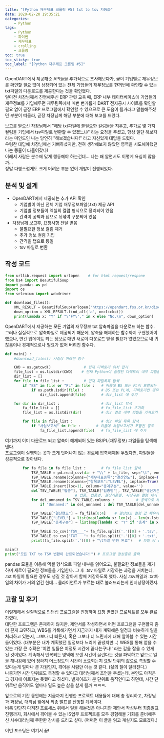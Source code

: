 ```yaml
---
title: "[Python 재무제표 크롤링 #5] txt to tsv 자동화"
date: 2020-02-20 19:35:21
categories:
    - Python
tags:
    - Python
    - 파이썬
    - 재무제표
    - crolling
    - 크롤링
toc: true
toc_sticky: true
toc_label: "[Python 재무제표 크롤링 #5]"
---
```

OpenDART에서 제공해준 API들을 추가적으로 조사해보다가, 굳이 기업별로 재무정보를 확인할 필요 없이 
상장되어 있는 전체 기업들의 재무정보를 한꺼번에 확인할 수 있는 txt파일의 다운로드를 제공한다는 것을 확인했다.  
얼마전 차장님께서 진행해주신 ERP 관련 교육 때, ERP 내부 데이터베이스에 기업들의 재무정보를 기입해두면 
재무팀쪽에서 매번 번거롭게 DART 전자공시 사이트를 확인할 필요 없이 곧장 ERP 프로그램에서 확인할 수 있으므로 
큰 도움이 될거라고 말씀해주셨던 부분이 떠올라, 곧장 차장님께 해당 부분에 대해 보고를 드렸다.  
  
보고를 받으신 차장님께서 "해당 txt파일에 불필요한 컬럼들을 지우고, 추가로 몇 가지 컬럼을 기입해서
tsv파일로 변환할 수 있겠느냐" 라는 요청을 주셨고, 항상 일단 해보자라는 마인드인 나는 당연히 "해보겠습니다!" 라고 자신있게 대답을 드렸다.  
우렁찬 대답에 차장님께선 기뻐하셨지만, 전혀 생각해보지 않았던 영역을 시도해야했던 나는 똥줄이 타들어갔다!  
이래서 사람은 분수에 맞게 행동해야 하는건데... 나는 왜 알면서도 이렇게 욕심이 많을까...   
정말 다행스럽게도 크게 어려운 부분 없이 개발이 진행되었다.  

## 분석 및 설계
- OpenDART에서 제공되는 추가 API 확인
    - 기업별이 아닌 전체 기업 재무정보파일(.txt) 제공 API
    - 기업별 정보들이 엑셀의 컬럼 형식으로 정리되어 있음
    - 간격이 공백과 탭으로 뒤섞여 구분되어 있음
- 차장님께 보고후, 요청사항 전달 받음
    - 불필요한 정보 컬럼 제거
    - 추가 정보 컬럼 기입
    - 간격을 탭으로 통일
    - tsv 파일로 변환

## 작성 코드
```python
from urllib.request import urlopen    # for html request/respone
from bs4 import BeautifulSoup
import pandas as pd
import os
from selenium import webdriver

def download_files():
    XML_RESULT = BeautifulSoup(urlopen("https://opendart.fss.or.kr/disclosureinfo/fnltt/dwld/main.do").read(), 'html.parser')
    down_option = XML_RESULT.find_all('a', onclick=())
    print(lambda x: "Y" if "\'FY\'," in x else "No.\n", down_option)
```
OpenDART에서 제공하는 모든 기업의 재무정보 txt 압축파일을 다운로드 하는 함수.  
그러나 실질적으로 압축파일로 제공되기 때문에, 압축을 해제하는 함수까지 구현했어야 했으나, 
연간 업데이트 되는 정보로 매번 새로이 다운로드 받을 필요가 없었으므로 내 귀찮음이나 경제적으로나 
필요가 없어 버려진 함수다.

```python
def main() :
    #download_files() 사실상 버려진 함수

    CWD = os.getcwd()               # 현재 디렉토리 위치 잡기
    file_list = os.listdir(CWD)    # 현재 Python이 실행된 디렉토리 내부 파일들 가져오기
    dir_list = []
    for file in file_list :         # 현재 파일목록 탐색
        if "BS" in file or "PL" in file :   # 이름에 BS 또는 PL이 포함되는 경우
            if os.path.isdir(file) :        # BS 또는 PL에, 디렉토리인 경우
                dir_list.append(file)       # dir_list 에 추가

    for dir in dir_list :                   # dir_list 탐색
        fa_file_list = []                   # fa_file_list 초기화
        file_list = os.listdir(dir)         # dir 경로 내부 파일들 가져오기

        for file in file_list :             # dir 파일 목록 탐색
            if "사업보고서" in file :       # 이름에 사업보고서가 포함된 경우
                fa_file_list.append(file)   # fa_file_list 에 추가
```
여기까지 이미 다운로드 되고 압축이 해제되어 있는 BS/PL(재무정보) 파일들을 탐색해낸다.  
프로그램이 실행되는 곳과 크게 벗어나지 않는 경로에 압축해제된 두었다면, 파일들을 성공적으로 찾아낸다.
  
```python
        for fa_file in fa_file_list :       # fa_file_list 탐색
            TSV_TABLE = pd.read_csv(dir + "\\" + fa_file, sep="\t", encoding="cp949") #한글 인코딩, 탭단위 구분으로 읽어오기
            TSV_TABLE.rename(columns={"재무제표종류":"결산연도"}, inplace=True) # 재무제표종류 컬럼을 결산연도로 변경
            TSV_TABLE.rename(columns={"항목코드":"LEVEL"}, inplace=True)       # 항목코드 컬럼을 LEVEL로 변경
            TSV_TABLE.insert(loc=11, column="총계구분", value='')              # 총계구분 컬럼 추가
            del TSV_TABLE["업종"], TSV_TABLE["업종명"], TSV_TABLE["결산기준일"], TSV_TABLE["시장구분"]  
                                # 업종, 업종명, 결산기준일, 시장구분 컬럼 제거
            for del_unnamed in TSV_TABLE.columns :          # 공백으로 채워진 컬럼 제거
                if "Unnamed:" in del_unnamed : del TSV_TABLE[del_unnamed]

            TSV_TABLE["결산연도"] = fa_file[0:4]    # 결산연도 컬럼 값 채우기
            TSV_TABLE["LEVEL"] = list(map(lambda x: len(x) - len(x.lstrip()), TSV_TABLE["항목명"])) # LEVEL컬럼 값 채우기
            TSV_TABLE["총계구분"] = list(map(lambda x: "Y" if "총계" in x else "N", TSV_TABLE["항목명"])) #총계구분 컬럼 값 채우기   
            
            TSV_TABLE.to_csv("TSV___"+ fa_file.split('.')[0] + '.tsv', index=False, sep="\t")   # .tsv 파일로 저장
            TSV_TABLE.to_csv("TXT___"+ fa_file.split('.')[0] + '.txt', index=False, sep="\t")   # .txt 파일로 저장
            print(fa_file.split('.')[0] + "\t파일 변환 완료")   # 파일 당 성공여부 출력

main()
print("모든 TXT to TSV 변환이 완료되었습니다!") # 프로그램 정상종료 출력
```
pandas 모듈을 이용해 엑셀 형식으로 파일 내부를 읽어오고, 불필요한 정보들을 제거하며 새로이 필요한 정보들을 기입한다. 
그 후 .tsv 파일로 저장하는 과정을 거치는데, .txt 파일이 필요한 경우도 생길 것 같아서 함께 저장하도록 했다.
사실 .tsv파일과 .txt파일의 차이가 거의 없긴 한데... 클라이언트가 부르는 대로 불러드리는게 인지상정이겠지.  

  
## 고찰 및 후기
이렇게해서 실질적으로 인턴십 프로그램을 진행하며 요청 받았던 프로젝트를 모두 완료하였다.  
대단한 프로그램은 존재하지 않지만, 제안서를 작성하면서 어떤 프로그램을 구현할지 좀 더 깊게 고민하고, 
WBS를 기록해가면서 지금까지 내가 계획해온 일정과 비슷하게 일을 처리하고 있는지, 그보다 더 빠른지, 혹은 그보다 더 느린지에 대해 
알아볼 수 있는 시간들이었다. (대부분은 내가 계획했던 일정보다 느리게 끝냈지만...) WBS를 통해 얻을 수 있는 가장 큰 수확은 
'이런 일들은 이정도 시간에 끝나는구나!' 라는 감을 잡을 수 있게 된 것이었다. 계속해서 반복되는 영역에 오랜 시간이 끌린다는 것을 파악하고 
앞으로 일을 해나감에 있어 정확히 어느정도의 시간이 소요되는지 요일 단위의 값으로 측정할 수 있다는게 얼마나 큰 자원인지, 겪어본 사람만 아는 것 같다. (삶의 질이 달라진다.)  
나중가면 시간 단위로도 측정할 수 있다고 대리님께서 조언을 주셨는데, 본인도 아직은 그 경지에 이르지는 못했다고 하셨다. 빌게이츠가 분 단위로 움직인다고 하던데, 
시간 단위로만 움직여도 얼마나 밀도 높은 삶을 살게 될까 ㅋㅋㅋ.  
  
앞으로의 기간 동안에는 지금까지 진행한 프로젝트 내용들에 대해 총 정리하고, 차장님과 과장님, 대리님 앞에서 최종 발표를 진행할 계획이다.  
비록 단단히 다져진 프로세스 위에서 일을 해본것은 아니지만 제안서 작성부터 최종발표 진행까지, 회사에서 겪어볼 수 있는 IS업무 프로젝트를 모두 경험해볼 기회를 준비해주신 
사수대리님께 무한한 감사를 드리고 싶다. (어쩌면 이 글을 읽고 계실지도 모르겠다.)  

이번 포스팅은 여기서 끝!